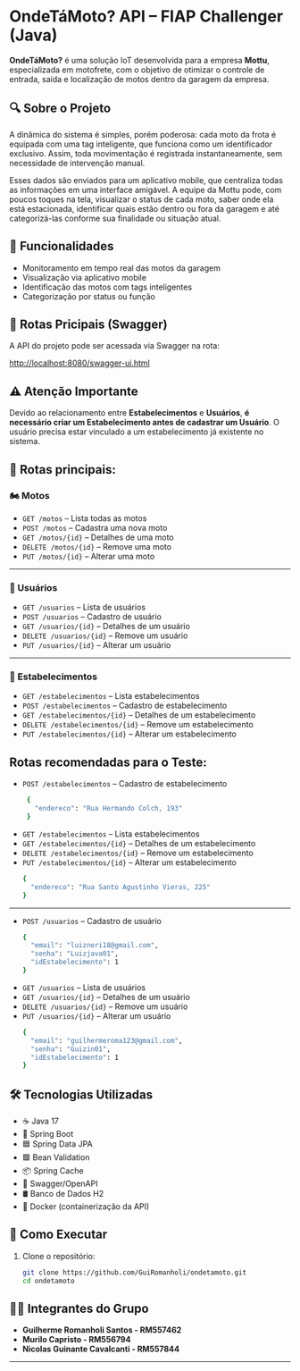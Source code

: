 # OndeTáMoto? API – FIAP Challenger (Java)

**OndeTáMoto?** é uma solução IoT desenvolvida para a empresa **Mottu**, especializada em motofrete, com o objetivo de otimizar o controle de entrada, saída e localização de motos dentro da garagem da empresa.

## 🔍 Sobre o Projeto

A dinâmica do sistema é simples, porém poderosa: cada moto da frota é equipada com uma tag inteligente, que funciona como um identificador exclusivo. Assim, toda movimentação é registrada instantaneamente, sem necessidade de intervenção manual.

Esses dados são enviados para um aplicativo mobile, que centraliza todas as informações em uma interface amigável. A equipe da Mottu pode, com poucos toques na tela, visualizar o status de cada moto, saber onde ela está estacionada, identificar quais estão dentro ou fora da garagem e até categorizá-las conforme sua finalidade ou situação atual.
## 📱 Funcionalidades

- Monitoramento em tempo real das motos da garagem
- Visualização via aplicativo mobile
- Identificação das motos com tags inteligentes
- Categorização por status ou função

## 🔗 Rotas Pricipais (Swagger)

A API do projeto pode ser acessada via Swagger na rota:

[http://localhost:8080/swagger-ui.html](http://localhost:8080/swagger-ui/index.html)

## ⚠️ Atenção Importante

Devido ao relacionamento entre **Estabelecimentos** e **Usuários**, **é necessário criar um Estabelecimento antes de cadastrar um Usuário**. O usuário precisa estar vinculado a um estabelecimento já existente no sistema.

## 🔗 Rotas principais:

### 🏍️ Motos
- `GET /motos` – Lista todas as motos  
- `POST /motos` – Cadastra uma nova moto  
- `GET /motos/{id}` – Detalhes de uma moto  
- `DELETE /motos/{id}` – Remove uma moto
- `PUT /motos/{id}` – Alterar uma moto  

---

### 👤 Usuários
- `GET /usuarios` – Lista de usuários  
- `POST /usuarios` – Cadastro de usuário  
- `GET /usuarios/{id}` – Detalhes de um usuário  
- `DELETE /usuarios/{id}` – Remove um usuário
- `PUT /usuarios/{id}` – Alterar um usuário 

---

### 🏢 Estabelecimentos
- `GET /estabelecimentos` – Lista estabelecimentos  
- `POST /estabelecimentos` – Cadastro de estabelecimento  
- `GET /estabelecimentos/{id}` – Detalhes de um estabelecimento  
- `DELETE /estabelecimentos/{id}` – Remove um estabelecimento
- `PUT /estabelecimentos/{id}` – Alterar um estabelecimento 

## Rotas recomendadas para o Teste:

- `POST /estabelecimentos` – Cadastro de estabelecimento
  ```bash
   {
     "endereco": "Rua Hermando Colch, 193"
   }
- `GET /estabelecimentos` – Lista estabelecimentos
- `GET /estabelecimentos/{id}` – Detalhes de um estabelecimento
- `DELETE /estabelecimentos/{id}` – Remove um estabelecimento
- `PUT /estabelecimentos/{id}` – Alterar um estabelecimento
  ```bash
  {
    "endereco": "Rua Santo Agustinho Vieras, 225"
  }
---
- `POST /usuarios` – Cadastro de usuário
  ```bash
  {
    "email": "luizneri18@gmail.com",
    "senha": "Luizjava01",
    "idEstabelecimento": 1
  }
- `GET /usuarios` – Lista de usuários
- `GET /usuarios/{id}` – Detalhes de um usuário
- `DELETE /usuarios/{id}` – Remove um usuário
- `PUT /usuarios/{id}` – Alterar um usuário
  ```bash
  {
    "email": "guilhermeroma123@gmail.com",
    "senha": "Guizin01",
    "idEstabelecimento": 1
  }

## 🛠️ Tecnologias Utilizadas

- ☕ Java 17
- 🌱 Spring Boot
- 🟦 Spring Data JPA
- 🟩 Bean Validation
- 📦 Spring Cache
- 📄 Swagger/OpenAPI
- 🛢️ Banco de Dados H2 
- 🐳 Docker (containerização da API)

## 🚀 Como Executar

1. Clone o repositório:
   ```bash
   git clone https://github.com/GuiRomanholi/ondetamoto.git
   cd ondetamoto

## 🧑‍💻 Integrantes do Grupo

- **Guilherme Romanholi Santos - RM557462**
- **Murilo Capristo - RM556794**
- **Nicolas Guinante Cavalcanti - RM557844**

---
